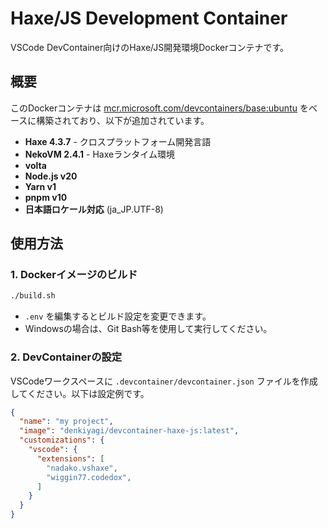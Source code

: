# Haxe/JS Development Container

VSCode DevContainer向けのHaxe/JS開発環境Dockerコンテナです。

## 概要

このDockerコンテナは [mcr.microsoft.com/devcontainers/base:ubuntu](https://github.com/devcontainers/images/tree/main/src/base-ubuntu) をベースに構築されており、以下が追加されています。

- **Haxe 4.3.7** - クロスプラットフォーム開発言語
- **NekoVM 2.4.1** - Haxeランタイム環境
- **volta**
- **Node.js v20**
- **Yarn v1**
- **pnpm v10**
- **日本語ロケール対応** (ja_JP.UTF-8)

## 使用方法

### 1. Dockerイメージのビルド

```bash
./build.sh
```

* `.env` を編集するとビルド設定を変更できます。
* Windowsの場合は、Git Bash等を使用して実行してください。

### 2. DevContainerの設定

VSCodeワークスペースに `.devcontainer/devcontainer.json` ファイルを作成してください。以下は設定例です。

```json
{
  "name": "my project",
  "image": "denkiyagi/devcontainer-haxe-js:latest",
  "customizations": {
    "vscode": {
      "extensions": [
        "nadako.vshaxe",
        "wiggin77.codedox",
      ]
    }
  }
}
```
